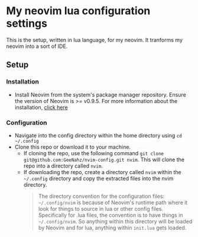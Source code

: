 # My neovim lua configuration settings

This is the setup, written in lua language, for my neovim. It tranforms my neovim into a sort of IDE.

## Setup
### Installation
- Install Neovim from the system's package manager repository. Ensure the version of Neovim is >= v0.9.5. For more information about the installation, [click here](https://github.com/neovim/neovim/blob/master/INSTALL.md)
### Configuration
- Navigate into the config directory within the home directory using ```cd ~/.config```
- Clone this repo or download it to your machine.
  - If cloning the repo, use the following command ```git clone git@github.com:GeeNahz/nvim-config.git nvim```. This will clone the repo into a directory called ```nvim```.
  - If downloading the repo, create a directory called ```nvim``` within the ```~/.config``` directory and copy the extracted files into the nvim directory.
    > The directory convention for the configuration files: ```~/.config/nvim``` is because of Neovim's runtime path where it look for things to source in lua or other config files. Specifically for .lua files, the convention is to have things in ```~/.config/nvim```. So anything within this directory will be loaded by Neovim and for lua, anything within ```init.lua``` gets loaded.
